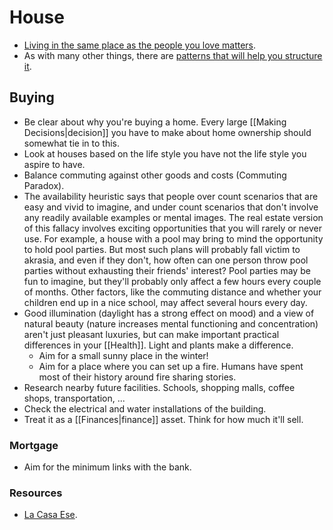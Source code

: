 # House

- [Living in the same place as the people you love matters](https://waitbutwhy.com/2015/12/the-tail-end.html).
- As with many other things, there are [patterns that will help you structure it](http://www.architectureweek.com/topics/patterns.html).

## Buying

- Be clear about why you're buying a home. Every large [[Making Decisions|decision]] you have to make about home ownership should somewhat tie in to this.
- Look at houses based on the life style you have not the life style you aspire to have.
- Balance commuting against other goods and costs (Commuting Paradox).
- The availability heuristic says that people over count scenarios that are easy and vivid to imagine, and under count scenarios that don't involve any readily available examples or mental images. The real estate version of this fallacy involves exciting opportunities that you will rarely or never use. For example, a house with a pool may bring to mind the opportunity to hold pool parties. But most such plans will probably fall victim to akrasia, and even if they don't, how often can one person throw pool parties without exhausting their friends' interest? Pool parties may be fun to imagine, but they'll probably only affect a few hours every couple of months. Other factors, like the commuting distance and whether your children end up in a nice school, may affect several hours every day.
- Good illumination (daylight has a strong effect on mood) and a view of natural beauty (nature increases mental functioning and concentration) aren't just pleasant luxuries, but can make important practical differences in your [[Health]]. Light and plants make a difference.
  - Aim for a small sunny place in the winter!
  - Aim for a place where you can set up a fire. Humans have spent most of their history around fire sharing stories.
- Research nearby future facilities. Schools, shopping malls, coffee shops, transportation, ...
- Check the electrical and water installations of the building.
- Treat it as a [[Finances|finance]] asset. Think for how much it'll sell.

### Mortgage

- Aim for the minimum links with the bank.

### Resources

- [La Casa Ese](https://lacasaese.com/).
